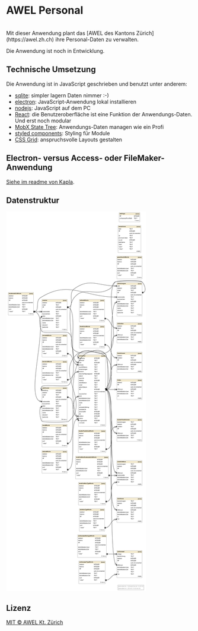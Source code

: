 # AWEL Personal

<br/>
Mit dieser Anwendung plant das [AWEL des Kantons Zürich](https://awel.zh.ch) ihre Personal-Daten zu verwalten.

Die Anwendung ist noch in Entwicklung.

## Technische Umsetzung

Die Anwendung ist in JavaScript geschrieben und benutzt unter anderem:

- [sqlite](http://sqlite.org): simpler lagern Daten nimmer :-)
- [electron](http://electron.atom.io): JavaScript-Anwendung lokal installieren
- [nodejs](https://nodejs.org): JavaScript auf dem PC
- [React](https://facebook.github.io/react): die Benutzeroberfläche ist eine Funktion der Anwendungs-Daten. Und erst noch modular
- [MobX State Tree](https://github.com/mobxjs/mobx-state-tree): Anwendungs-Daten managen wie ein Profi
- [styled components](https://github.com/styled-components/styled-components): Styling für Module
- [CSS Grid](https://developer.mozilla.org/en-US/docs/Web/CSS/grid): anspruchsvolle Layouts gestalten

## Electron- versus Access- oder FileMaker-Anwendung
[Siehe im readme von Kapla](https://github.com/barbalex/kapla3#electron--versus-access-anwendung).

## Datenstruktur
![Datenstruktur](./app/etc/awel-personal-structure.png)

## Lizenz
[MIT © AWEL Kt. Zürich](./LICENSE)
